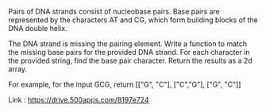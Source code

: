 Pairs of DNA strands consist of nucleobase pairs. Base pairs are represented by the characters AT and CG, which form building blocks of the DNA double helix.

The DNA strand is missing the pairing element. Write a function to match the missing base pairs for the provided DNA strand. For each character in the provided string, find the base pair character. Return the results as a 2d array.

For example, for the input GCG, return [["G", "C"], ["C","G"], ["G", "C"]]

Link : https://drive.500apps.com/8197e724
